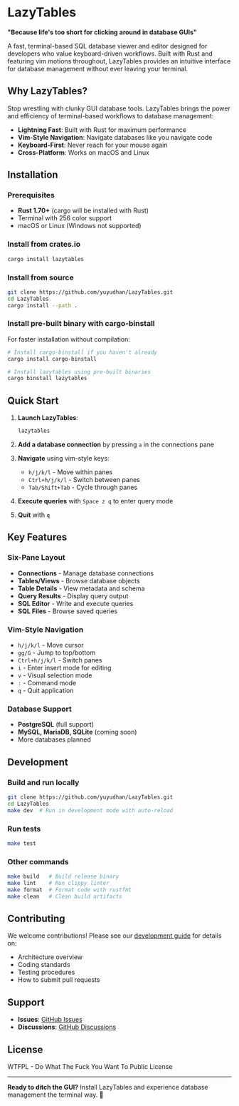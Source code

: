 # LazyTables

**"Because life's too short for clicking around in database GUIs"**

A fast, terminal-based SQL database viewer and editor designed for developers who value keyboard-driven workflows. Built with Rust and featuring vim motions throughout, LazyTables provides an intuitive interface for database management without ever leaving your terminal.

## Why LazyTables?

Stop wrestling with clunky GUI database tools. LazyTables brings the power and efficiency of terminal-based workflows to database management:

- **Lightning Fast**: Built with Rust for maximum performance
- **Vim-Style Navigation**: Navigate databases like you navigate code
- **Keyboard-First**: Never reach for your mouse again
- **Cross-Platform**: Works on macOS and Linux

## Installation

### Prerequisites
- **Rust 1.70+** (cargo will be installed with Rust)
- Terminal with 256 color support
- macOS or Linux (Windows not supported)

### Install from crates.io
```bash
cargo install lazytables
```

### Install from source
```bash
git clone https://github.com/yuyudhan/LazyTables.git
cd LazyTables
cargo install --path .
```

### Install pre-built binary with cargo-binstall
For faster installation without compilation:
```bash
# Install cargo-binstall if you haven't already
cargo install cargo-binstall

# Install lazytables using pre-built binaries
cargo binstall lazytables
```

## Quick Start

1. **Launch LazyTables**:
   ```bash
   lazytables
   ```

2. **Add a database connection** by pressing `a` in the connections pane

3. **Navigate** using vim-style keys:
   - `h/j/k/l` - Move within panes
   - `Ctrl+h/j/k/l` - Switch between panes
   - `Tab/Shift+Tab` - Cycle through panes

4. **Execute queries** with `Space z q` to enter query mode

5. **Quit** with `q`

## Key Features

### Six-Pane Layout
- **Connections** - Manage database connections
- **Tables/Views** - Browse database objects  
- **Table Details** - View metadata and schema
- **Query Results** - Display query output
- **SQL Editor** - Write and execute queries
- **SQL Files** - Browse saved queries

### Vim-Style Navigation
- `h/j/k/l` - Move cursor
- `gg/G` - Jump to top/bottom
- `Ctrl+h/j/k/l` - Switch panes
- `i` - Enter insert mode for editing
- `v` - Visual selection mode
- `:` - Command mode
- `q` - Quit application

### Database Support
- **PostgreSQL** (full support)
- **MySQL, MariaDB, SQLite** (coming soon)
- More databases planned

## Development

### Build and run locally
```bash
git clone https://github.com/yuyudhan/LazyTables.git
cd LazyTables
make dev  # Run in development mode with auto-reload
```

### Run tests
```bash
make test
```

### Other commands
```bash
make build   # Build release binary
make lint    # Run clippy linter
make format  # Format code with rustfmt
make clean   # Clean build artifacts
```

## Contributing

We welcome contributions! Please see our [development guide](docs/dev/README.md) for details on:
- Architecture overview
- Coding standards
- Testing procedures
- How to submit pull requests

## Support

- **Issues**: [GitHub Issues](https://github.com/yuyudhan/LazyTables/issues)
- **Discussions**: [GitHub Discussions](https://github.com/yuyudhan/LazyTables/discussions)

## License

WTFPL - Do What The Fuck You Want To Public License

---

**Ready to ditch the GUI?** Install LazyTables and experience database management the terminal way. 🚀